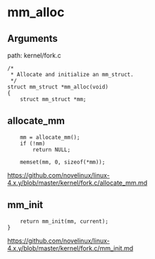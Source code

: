 mm_alloc
========================================

Arguments
----------------------------------------

path: kernel/fork.c
```
/*
 * Allocate and initialize an mm_struct.
 */
struct mm_struct *mm_alloc(void)
{
    struct mm_struct *mm;
```

allocate_mm
----------------------------------------

```
    mm = allocate_mm();
    if (!mm)
        return NULL;

    memset(mm, 0, sizeof(*mm));
```

https://github.com/novelinux/linux-4.x.y/blob/master/kernel/fork.c/allocate_mm.md

mm_init
----------------------------------------

```
    return mm_init(mm, current);
}
```

https://github.com/novelinux/linux-4.x.y/blob/master/kernel/fork.c/mm_init.md

